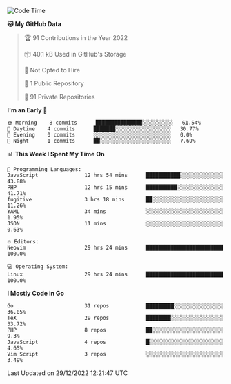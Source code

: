 
<!--START_SECTION:waka-->
![Code Time](http://img.shields.io/badge/Code%20Time-3%2C065%20hrs%208%20mins-blue)

**🐱 My GitHub Data** 

> 🏆 91 Contributions in the Year 2022
 > 
> 📦 40.1 kB Used in GitHub's Storage 
 > 
> 🚫 Not Opted to Hire
 > 
> 📜 1 Public Repository 
 > 
> 🔑 91 Private Repositories  
 > 
**I'm an Early 🐤** 

```text
🌞 Morning    8 commits      ███████████████░░░░░░░░░░   61.54% 
🌆 Daytime    4 commits      ███████░░░░░░░░░░░░░░░░░░   30.77% 
🌃 Evening    0 commits      ░░░░░░░░░░░░░░░░░░░░░░░░░   0.0% 
🌙 Night      1 commits      ██░░░░░░░░░░░░░░░░░░░░░░░   7.69%

```


📊 **This Week I Spent My Time On** 

```text
💬 Programming Languages: 
JavaScript               12 hrs 54 mins      ███████████░░░░░░░░░░░░░░   43.88% 
PHP                      12 hrs 15 mins      ██████████░░░░░░░░░░░░░░░   41.71% 
fugitive                 3 hrs 18 mins       ██░░░░░░░░░░░░░░░░░░░░░░░   11.26% 
YAML                     34 mins             ░░░░░░░░░░░░░░░░░░░░░░░░░   1.95% 
JSON                     11 mins             ░░░░░░░░░░░░░░░░░░░░░░░░░   0.63%

🔥 Editors: 
Neovim                   29 hrs 24 mins      █████████████████████████   100.0%

💻 Operating System: 
Linux                    29 hrs 24 mins      █████████████████████████   100.0%

```

**I Mostly Code in Go** 

```text
Go                       31 repos            █████████░░░░░░░░░░░░░░░░   36.05% 
TeX                      29 repos            ████████░░░░░░░░░░░░░░░░░   33.72% 
PHP                      8 repos             ██░░░░░░░░░░░░░░░░░░░░░░░   9.3% 
JavaScript               4 repos             █░░░░░░░░░░░░░░░░░░░░░░░░   4.65% 
Vim Script               3 repos             ░░░░░░░░░░░░░░░░░░░░░░░░░   3.49%

```



 Last Updated on 29/12/2022 12:21:47 UTC
<!--END_SECTION:waka-->
